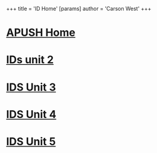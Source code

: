 +++
 title = 'ID Home'
[params]
	author = 'Carson West'
+++
# [APUSH Home](./../apush-home/)

# [IDs unit 2](./../ids-unit-2/)

# [IDS Unit 3](./../ids-unit-3/)

# [IDS Unit 4](./../ids-unit-4/)

# [IDS Unit 5](./../ids-unit-5/)


